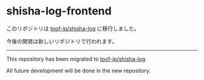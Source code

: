 # shisha-log-frontend

このリポジトリは [toof-jp/shisha-log](https://github.com/toof-jp/shisha-log) に移行しました。

今後の開発は新しいリポジトリで行われます。

---

This repository has been migrated to [toof-jp/shisha-log](https://github.com/toof-jp/shisha-log).

All future development will be done in the new repository.